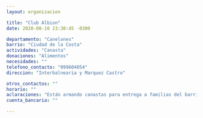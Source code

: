```yaml
---
layout: organizacion

title: "Club Albion"
date: 2020-08-10 23:30:45 -0300

departamento: "Canelones"
barrio: "Ciudad de la Costa"
actividades: "Canasta"
donaciones: "Alimentos"
necesidades: ""
telefono_contacto: "099604054"
direccion: "Interbalnearia y Marquez Castro"

otros_contactos: ""
horario: ""
aclaraciones: "Están armando canastas para entrega a familias del barrio"
cuenta_bancaria: ""

---
```

